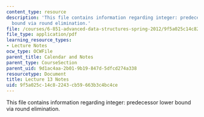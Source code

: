 ```yaml
---
content_type: resource
description: 'This file contains information regarding integer: predecessor lower
  bound via round elimination.'
file: /courses/6-851-advanced-data-structures-spring-2012/9f5a025c14c82243cb59663b3c4bc4ce_MIT6_851S12_Lec13.pdf
file_type: application/pdf
learning_resource_types:
- Lecture Notes
ocw_type: OCWFile
parent_title: Calendar and Notes
parent_type: CourseSection
parent_uid: 9d1ac4aa-2b01-9b19-847d-5dfcd274a338
resourcetype: Document
title: Lecture 13 Notes
uid: 9f5a025c-14c8-2243-cb59-663b3c4bc4ce
---
```

This file contains information regarding integer: predecessor lower bound via round elimination.

